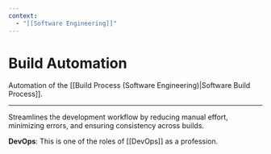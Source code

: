 ```yaml
---
context:
  - "[[Software Engineering]]"
---
```


# Build Automation

Automation of the [[Build Process (Software Engineering)|Software Build Process]].

---

Streamlines the development workflow by reducing manual effort, minimizing errors, and ensuring consistency across builds.

**DevOps**: This is one of the roles of [[DevOps]] as a profession.
